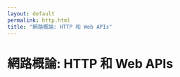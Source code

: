 ```yaml
---
layout: default
permalink: http.html
title: "網路概論: HTTP 和 Web APIs"
---
```


# 網路概論: HTTP 和 Web APIs


